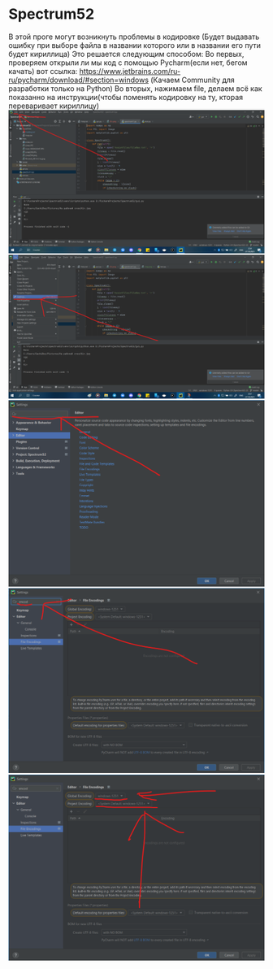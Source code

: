 # Spectrum52
В этой проге могут возникнуть проблемы в кодировке (Будет выдавать ошибку при выборе
файла в названии которого или в названии его пути будет кириллица)
Это решается следующим способом:
Во первых, проверяем открыли ли мы код с помощью Pycharm(если нет, бегом качать) 
вот ссылка: https://www.jetbrains.com/ru-ru/pycharm/download/#section=windows
(Качаем Community для разработки только на Python)
Во вторых, нажимаем file, делаем всё как показанно на инструкции(чтобы поменять кодировку на ту, кторая переваривает кириллицу)
![Image alt](https://github.com/KrechkoVsevolod201/Spectrum52/raw/master/Screenshots/img.png)
![Image alt](https://github.com/KrechkoVsevolod201/Spectrum52/raw/master/Screenshots/img_1.png)
![Image alt](https://github.com/KrechkoVsevolod201/Spectrum52/raw/master/Screenshots/img_2.png)
![Image alt](https://github.com/KrechkoVsevolod201/Spectrum52/raw/master/Screenshots/img_3.png)
![Image alt](https://github.com/KrechkoVsevolod201/Spectrum52/raw/master/Screenshots/img_4.png)
